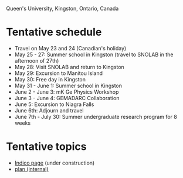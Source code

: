 Queen's University, Kingston, Ontario, Canada

# Tentative schedule

- Travel on May 23 and 24 (Canadian's holiday)
- May 25 - 27:  Summer school in Kingston (travel to SNOLAB in the afternoon of 27th)
- May 28: Visit SNOLAB and return to Kingston
- May 29: Excursion to Manitou Island
- May 30: Free day in Kingston
- May 31 - June 1: Summer school in Kingston
- June 2 - June 3: mK Ge Physics Workshop
- June 3 - June 4:  GEMADARC Collaboration
- June 5: Excursion to Niagra Falls
- June 6th: Adjourn and travel
- June 7th - July 30: Summer undergraduate research program for 8 weeks

# Tentative topics

- [Indico page](https://indico.cern.ch/event/962863/) (under construction)
- [plan (internal)](https://drive.google.com/drive/u/0/folders/0BwM7XYhFgK7oektYR29GeURSX28)
